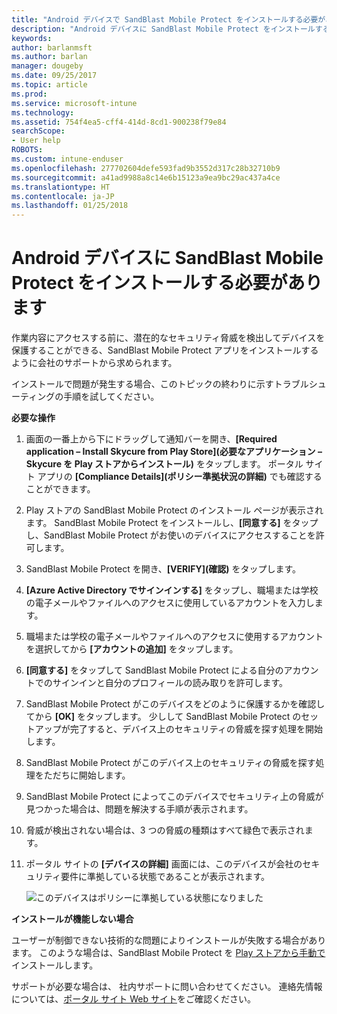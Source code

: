 ```yaml
---
title: "Android デバイスで SandBlast Mobile Protect をインストールする必要がある | Microsoft Docs"
description: "Android デバイスに SandBlast Mobile Protect をインストールする方法について説明します。"
keywords: 
author: barlanmsft
ms.author: barlan
manager: dougeby
ms.date: 09/25/2017
ms.topic: article
ms.prod: 
ms.service: microsoft-intune
ms.technology: 
ms.assetid: 754f4ea5-cff4-414d-8cd1-900238f79e84
searchScope:
- User help
ROBOTS: 
ms.custom: intune-enduser
ms.openlocfilehash: 277702604defe593fad9b3552d317c28b32710b9
ms.sourcegitcommit: a41ad9988a8c14e6b15123a9ea9bc29ac437a4ce
ms.translationtype: HT
ms.contentlocale: ja-JP
ms.lasthandoff: 01/25/2018
---
```

# <a name="you-need-to-install-sandblast-mobile-protect-on-your-android-device"></a>Android デバイスに SandBlast Mobile Protect をインストールする必要があります

作業内容にアクセスする前に、潜在的なセキュリティ脅威を検出してデバイスを保護することができる、SandBlast Mobile Protect アプリをインストールするように会社のサポートから求められます。

インストールで問題が発生する場合、このトピックの終わりに示すトラブルシューティングの手順を試してください。

**必要な操作**

1. 画面の一番上から下にドラッグして通知バーを開き、**[Required application – Install Skycure from Play Store]\(必要なアプリケーション – Skycure を Play ストアからインストール)** をタップします。 ポータル サイト アプリの __[Compliance Details]\(ポリシー準拠状況の詳細)__ でも確認することができます。

2. Play ストアの SandBlast Mobile Protect のインストール ページが表示されます。 SandBlast Mobile Protect をインストールし、**[同意する]** をタップし、SandBlast Mobile Protect がお使いのデバイスにアクセスすることを許可します。

3. SandBlast Mobile Protect を開き、**[VERIFY]\(確認)** をタップします。

4. **[Azure Active Directory でサインインする]** をタップし、職場または学校の電子メールやファイルへのアクセスに使用しているアカウントを入力します。

5. 職場または学校の電子メールやファイルへのアクセスに使用するアカウントを選択してから **[アカウントの追加]** をタップします。

6. **[同意する]** をタップして SandBlast Mobile Protect による自分のアカウントでのサインインと自分のプロフィールの読み取りを許可します。

7. SandBlast Mobile Protect がこのデバイスをどのように保護するかを確認してから **[OK]** をタップします。 少しして SandBlast Mobile Protect のセットアップが完了すると、デバイス上のセキュリティの脅威を探す処理を開始します。

8. SandBlast Mobile Protect がこのデバイス上のセキュリティの脅威を探す処理をただちに開始します。

9.  SandBlast Mobile Protect によってこのデバイスでセキュリティ上の脅威が見つかった場合は、問題を解決する手順が表示されます。

10.  脅威が検出されない場合は、3 つの脅威の種類はすべて緑色で表示されます。

11. ポータル サイトの **[デバイスの詳細]** 画面には、このデバイスが会社のセキュリティ要件に準拠している状態であることが表示されます。

    ![このデバイスはポリシーに準拠している状態になりました](./media/mtd-device-now-compliant-android.png)

**インストールが機能しない場合**

ユーザーが制御できない技術的な問題によりインストールが失敗する場合があります。 このような場合は、SandBlast Mobile Protect を [Play ストアから手動で](https://play.google.com/store/apps/details?id=com.lacoon.security.fox)インストールします。

サポートが必要な場合は、 社内サポートに問い合わせてください。 連絡先情報については、[ポータル サイト Web サイト](https://portal.manage.microsoft.com#HelpDeskDialog)をご確認ください。
